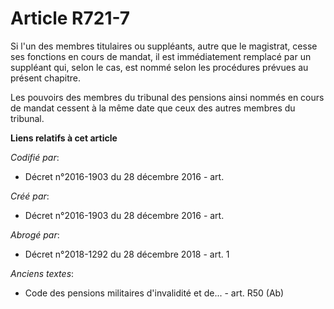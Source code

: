 # Article R721-7

Si l'un des membres titulaires ou suppléants, autre que le magistrat, cesse ses fonctions en cours de mandat, il est
immédiatement remplacé par un suppléant qui, selon le cas, est nommé selon les procédures prévues au présent chapitre.

Les pouvoirs des membres du tribunal des pensions ainsi nommés en cours de mandat cessent à la même date que ceux des autres
membres du tribunal.

**Liens relatifs à cet article**

_Codifié par_:

  - Décret n°2016-1903 du 28 décembre 2016 - art.

_Créé par_:

  - Décret n°2016-1903 du 28 décembre 2016 - art.

_Abrogé par_:

  - Décret n°2018-1292 du 28 décembre 2018 - art. 1

_Anciens textes_:

  - Code des pensions militaires d'invalidité et de... - art. R50 (Ab)
